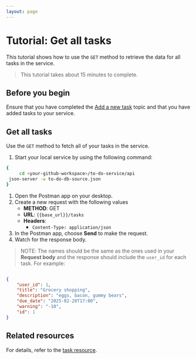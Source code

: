 ```yaml
---
layout: page
---
```


# Tutorial: Get all tasks

This tutorial shows how to use the ```GET``` method to retrieve the data for all tasks in the service.

>This tutorial takes about 15 minutes to complete.

## Before you begin

Ensure that you have completed the [Add a new task](./add-a-new-task.md) topic and that you have added tasks to your service.

## Get all tasks

Use the ```GET``` method to fetch all of your tasks in the service.

1. Start your local service by using the following command:

```bash
{
     cd <your-github-workspace>/to-do-service/api
 json-server -w to-do-db-source.json
}
```

1. Open the Postman app on your desktop.
1. Create a new request with the following values
   * **METHOD**: GET
   * **URL**: `{{base_url}}/tasks`
   * **Headers**:
        * `Content-Type: application/json`
1. In the Postman app, choose **Send** to make the request.
1. Watch for the response body.

>NOTE: The names should be the same as the ones used in your **Request body** and the response should include the ```user_id``` for each task. For example:

```json

{
    "user_id": 1,
    "title": "Grocery shopping",
    "description": "eggs, bacon, gummy bears",
    "due_date": "2025-02-20T17:00",
    "warning": "-10",
    "id": 1
}

```

## Related resources

For details, refer to the [task resource](../api/task.md).
